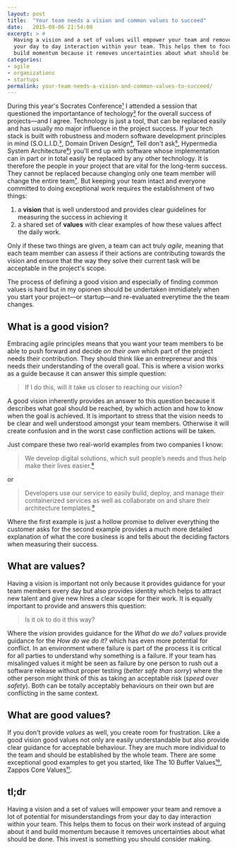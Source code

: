 ```yaml
---
layout: post
title:  "Your team needs a vision and common values to succeed"
date:   2015-09-06 21:54:00
excerpt: > #
  Having a vision and a set of values will empower your team and remove a lot of potential for misunderstandings from 
  your day to day interaction within your team. This helps them to focus on their work instead of arguing about it and 
  build momentum because it removes uncertainties about what should be done.
categories:
- agile
- organizations
- startups
permalink: your-team-needs-a-vision-and-common-values-to-succeed/
---
```


During this year's Socrates Conference[¹](/the-magic-of-socrates-conference/) I attended a session that questioned the importantance of techology[²](https://twitter.com/coderbyheart/status/637279996717998081) for the overall success of projects&mdash;and I agree. Technology is just a tool, that can be replaced easily and has usually mo major influence in the project success. If your tech stack is built with robustness and modern software development principles in mind (S.O.L.I.D.[³](https://en.wikipedia.org/wiki/SOLID_(object-oriented_design)), Domain Driven Design[⁴](https://domainlanguage.com/ddd/), Tell don't ask[⁵](https://pragprog.com/articles/tell-dont-ask), Hypermedia System Architecture[⁶](http://amzn.to/1WUCfH7)) you'll end up with software whose implementation can in part or in total easily be replaced by any other technology. It is therefore the people in your project that are vital for the long-term success. They cannot be replaced because changing only one team member will change the entire team[⁷](https://hbr.org/2013/12/the-hidden-benefits-of-keeping-teams-intact). But keeping your team intact and everyone committed to doing exceptional work requires the establishment of two things:
1. a **vision** that is well understood and provides clear guidelines for measuring the success in achieving it
2. a shared set of **values** with clear examples of how these values affect the daily work.

Only if these two things are given, a team can act truly *agile*, meaning that each team member can assess if their actions are contributing towards the vision and ensure that the way they solve their current task will be acceptable in the project's scope.

The process of defining a good vision and especially of finding common values is hard but in my opionen should be undertaken immidiately when you start your project&mdash;or startup&mdash;and re-evaluated everytime the the team changes.

## What is a good vision?

Embracing agile principles means that you want your team members to be able to push forward and decide *on their own* which part of the project needs their contribution. They should think like an entrepreneur and this needs their understanding of the overall goal. This is where a vision works as a guide because it can answer this simple question:

> If I do this, will it take us closer to reaching our vision?

A good vision inherently provides an answer to this question because it describes what goal should be reached, by which action and how to know when the goal is achieved. It is important to stress that the vision needs to be clear and well understood amongst your team members. Otherwise it will create confusion and in the worst case confliction actions will be taken.

Just compare these two real-world examples from two companies I know:

> We develop digital solutions, which suit people’s needs and thus help make their lives easier.[⁸](https://www.triplesensereply.de/en/)

or

> Developers use our service to easily build, deploy, and manage their containerized services as well as collaborate on and share their architecture templates.[⁹](https://giantswarm.io/about/) 

Where the first example is just a hollow promise to deliver everything the customer asks for the second example provides a much more detailed explanation of what the core business is and tells about the deciding factors when measuring their success. 

## What are values?

Having a vision is important not only because it provides guidance for your team members every day but also provides identity which helps to attract new talent and give new hires a clear scope for their work. It is equally important to provide and answers this question:

> Is it ok to do it this way?

Where the *vision* provides guidance for the *What do we do?* *values* provide guidance for the  *How do we do it?* which has even more potential for conflict. In an environment where failure is part of the process it is critical for all parties to understand why something is a failure. If your team has misalinged values it might be seen as failure by one person to rush out a software release without proper testing (*better safe than sorry*) where the other person might think of this as taking an acceptable risk (*speed over safety*). Both can be totally acceptably behaviours on their own but are conflicting in the same context. 

## What are good values?

If you don't provide *values* as well, you create room for frustration. Like a good vision good values not only are easily understandable but also provide clear guidance for acceptable behaviour. They are much more individual to the team and should be established by the whole team. There are some exceptional good examples to get you started, like The 10 Buffer Values[¹⁰](https://buffer.com/about), Zappos Core Values[¹¹](https://jobs.zappos.com/life-at-zappos).

## tl;dr

Having a vision and a set of values will empower your team and remove a lot of potential for misunderstandings from your day to day interaction within your team. This helps them to focus on their work instead of arguing about it and build momentum because it removes uncertainties about what should be done. This invest is something you should consider making.

